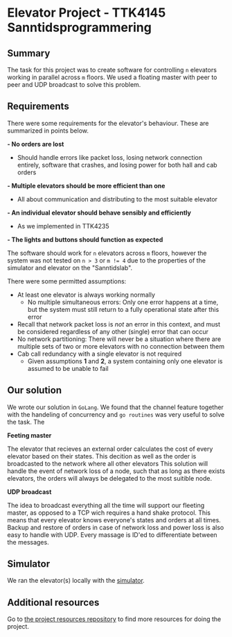 Elevator Project - TTK4145 Sanntidsprogrammering
================

Summary
-------
The task for this project was to create software for controlling `n` elevators working in parallel across `m` floors. We used a floating master with peer to peer and UDP broadcast to solve this problem.

Requirements
-----------------
There were some requirements for the elevator's behaviour. These are summarized in points below.

**- No orders are lost**
  * Should handle errors like packet loss, losing network connection entirely, software that crashes, and losing power for both hall and cab orders

**- Multiple elevators should be more efficient than one**
  * All about communication and distributing to the most suitable elevator

**- An individual elevator should behave sensibly and efficiently**
  * As we implemented in TTK4235

**- The lights and buttons should function as expected**

The software should work for `n` elevators across `m` floors, however the system was not tested on `n > 3` or `m != 4` due to the properties of the simulator and elevator on the "Sanntidslab". 

There were some permitted assumptions:

- At least one elevator is always working normally
  - No multiple simultaneous errors: Only one error happens at a time, but the system must still return to a fully operational state after this error
- Recall that network packet loss is *not* an error in this context, and must be considered regardless of any other (single) error that can occur
- No network partitioning: There will never be a situation where there are multiple sets of two or more elevators with no connection between them
- Cab call redundancy with a single elevator is not required
  - Given assumptions **1** and **2**, a system containing only one elevator is assumed to be unable to fail

Our solution
-------------

We wrote our solution in `GoLang`. We found that the channel feature together with the handeling of concurrency and `go routines` was very useful to solve the task. The 

**Feeting master**

The elevator that recieves an external order calculates the cost of every elevator based on their states. This decition as well as the order is broadcasted to the network where all other elevators This solution will handle the event of network loss of a node, such that as long as there exists elevators, the orders will always be delegated to the most suitible node.

**UDP broadcast**

The idea to broadcast everything all the time will support our fleeting master, as opposed to a TCP wich requires a hand shake protocol. This means that every elevator knows everyone's states and orders at all times. Backup and restore of orders in case of network loss and power loss is also easy to handle with UDP. Every massage is ID'ed to differentiate between the messages. 

Simulator
---------

We ran the elevator(s) locally with the [simulator](https://github.com/TTK4145/Simulator-v2). 

Additional resources
--------------------

Go to [the project resources repository](https://github.com/TTK4145/Project-resources) to find more resources for doing the project. 
